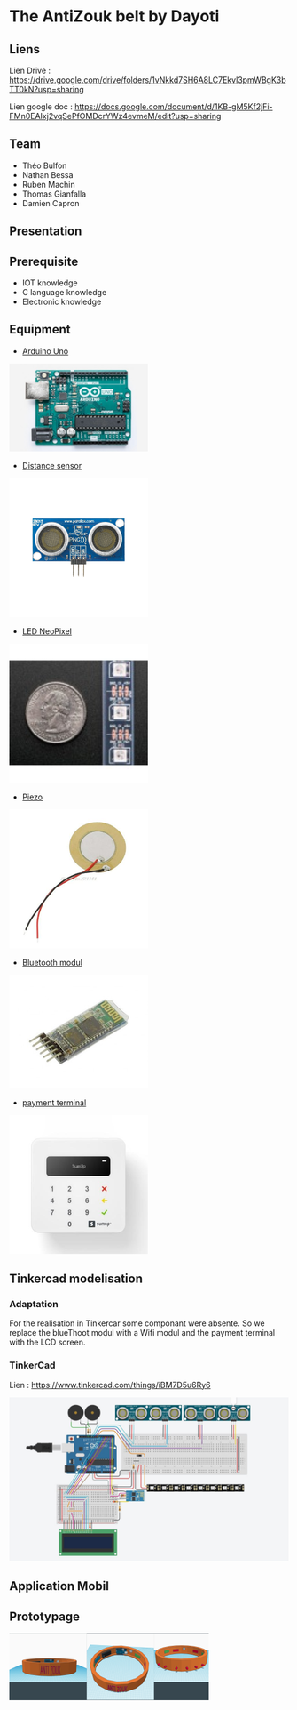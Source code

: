 #  The AntiZouk belt by Dayoti

## Liens
Lien Drive : https://drive.google.com/drive/folders/1vNkkd7SH6A8LC7Ekvl3pmWBgK3bTT0kN?usp=sharing

Lien google doc : https://docs.google.com/document/d/1KB-gM5Kf2jFi-FMn0EAIxj2vqSePfOMDcrYWz4evmeM/edit?usp=sharing

## Team
* Théo Bulfon
* Nathan Bessa
* Ruben Machin
* Thomas Gianfalla
* Damien Capron

## Presentation


## Prerequisite
* IOT knowledge
* C language knowledge
* Electronic knowledge

## Equipment

* [Arduino Uno](https://store.arduino.cc/arduino-uno-rev)

<img src="https://github.com/bibeul/ougadayoti/blob/master/images/arduino.jpg" alt="Arduino" width="250"/>

* [Distance sensor](https://www.mouser.fr/ProductDetail/Parallax/28015?qs=Re%252Bcz0%2FMYCKqvqZW3g9mzg%3D%3D&vip=1&gclid=CjwKCAjw2uf2BRBpEiwA31VZj6M7wPsa8aJG65B0WxpsVTgLrExCFl03J_LCnrLFMPf_0MWwhJZ-ahoC6MAQAvD_BwE)

<img src="https://github.com/bibeul/ougadayoti/blob/master/images/sensor.png" alt="sensor" width="250"/>

* [LED NeoPixel](https://boutique.semageek.com/fr/471-bande-de-led-neopixel-strip-de-60-led-rgb-noire-1m.html)

<img src="https://github.com/bibeul/ougadayoti/blob/master/images/led.jpg" alt="led" width="250"/>

* [Piezo](https://www.cdiscount.com/musique-instruments/accessoires/10pcs-35mm-piezo-elements-buzzer-sounder-capteur-t/f-16015-gao6922326780739.html#mpos=0|mp)

<img src="https://github.com/bibeul/ougadayoti/blob/master/images/Piezo.jpg" alt="piezo" width="250"/>

* [Bluetooth modul](https://www.gotronic.fr/art-module-bluetooth-hc05-26097.htm)

<img src="https://github.com/bibeul/ougadayoti/blob/master/images/bluetooth.jpg" alt="bluetooth" width="250"/>

* [payment terminal](https://www.retif.eu/terminal-de-paiement-mobile-sumup-air-retail-package-fr.html?incl_tax=1&utm_source=google&utm_medium=cpc&utm_content=16214&utm_campaign=flux&gclid=CjwKCAjw2uf2BRBpEiwA31VZj9DJbRsuzvncsw5ZTShEgtI29qG3gQWxhwCzFOJi-zNOI2AhZXiBzBoCQ40QAvD_BwE)

<img src="https://github.com/bibeul/ougadayoti/blob/master/images/sumup.jpg" alt="sumup" width="250"/>



## Tinkercad modelisation

### Adaptation

For the realisation in Tinkercar some componant were absente. So we replace the blueThoot modul with a Wifi modul and the payment terminal with the LCD screen.

### TinkerCad

Lien : https://www.tinkercad.com/things/iBM7D5u6Ry6

![alt text](https://github.com/bibeul/ougadayoti/blob/master/images/circuit.JPG)

## Application Mobil

## Prototypage

![alt text](https://github.com/bibeul/ougadayoti/blob/master/images/prototype.png)

